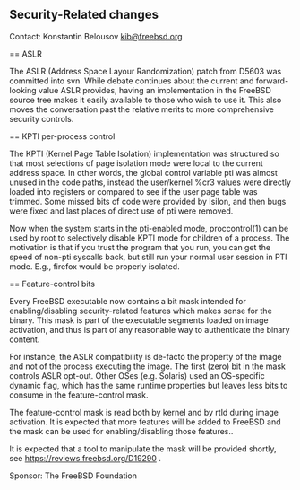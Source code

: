 ## Security-Related changes ##

Contact: Konstantin Belousov <kib@freebsd.org>

== ASLR

The ASLR (Address Space Layour Randomization) patch from D5603 was
committed into svn.  While debate continues about the current and
forward-looking value ASLR provides, having an implementation in
the FreeBSD source tree makes it easily available to those who wish
to use it.  This also moves the conversation past the relative
merits to more comprehensive security controls.

== KPTI per-process control

The KPTI (Kernel Page Table Isolation) implementation was structured
so that most selections of page isolation mode were local to the
current address space.  In other words, the global control variable
pti was almost unused in the code paths, instead the user/kernel
%cr3 values were directly loaded into registers or compared to see
if the user page table was trimmed.  Some missed bits of code were
provided by Isilon, and then bugs were fixed and last places of
direct use of pti were removed.

Now when the system starts in the pti-enabled mode, proccontrol(1) can
be used by root to selectively disable KPTI mode for children of a
process.  The motivation is that if you trust the program that you
run, you can get the speed of non-pti syscalls back, but still run
your normal user session in PTI mode.  E.g., firefox would be properly
isolated.

== Feature-control bits

Every FreeBSD executable now contains a bit mask intended for
enabling/disabling security-related features which makes sense for the
binary.  This mask is part of the executable segments loaded on image
activation, and thus is part of any reasonable way to authenticate the
binary content.

For instance, the ASLR compatibility is de-facto the property of the
image and not of the process executing the image.  The first (zero)
bit in the mask controls ASLR opt-out.  Other OSes (e.g. Solaris) used
an OS-specific dynamic flag, which has the same runtime properties
but leaves less bits to consume in the feature-control mask.

The feature-control mask is read both by kernel and by rtld during
image activation.  It is expected that more features will be added
to FreeBSD and the mask can be used for enabling/disabling those
features..

It is expected that a tool to manipulate the mask will be provided
shortly, see https://reviews.freebsd.org/D19290 .

Sponsor: The FreeBSD Foundation
